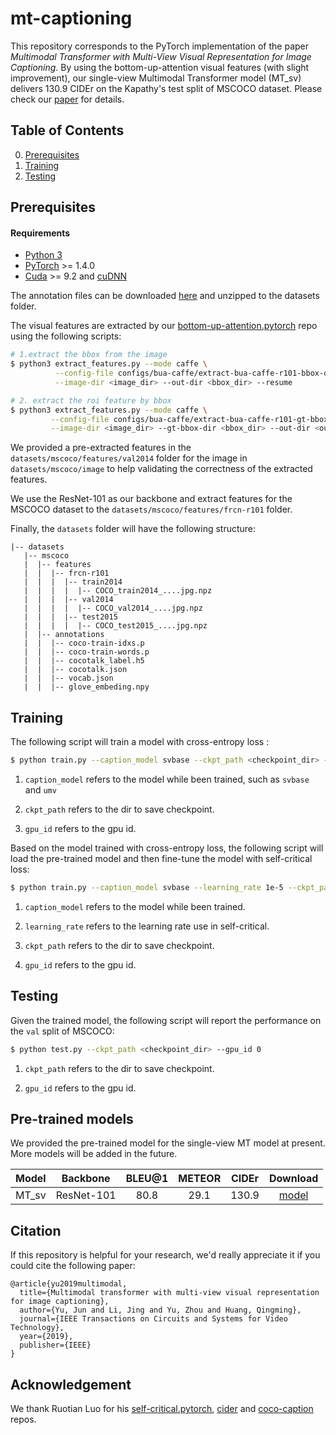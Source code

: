# mt-captioning

This repository corresponds to the PyTorch implementation of the paper *Multimodal Transformer with Multi-View Visual Representation for Image Captioning*. By using the bottom-up-attention visual features (with slight improvement), our single-view Multimodal Transformer model (MT_sv) delivers 130.9 CIDEr on the Kapathy's test split of MSCOCO dataset. Please check our [paper](https://arxiv.org/abs/1905.07841v1) for details.

## Table of Contents

0. [Prerequisites](#Prerequisites)
1. [Training](#Training)
2. [Testing](#Testing)

## Prerequisites

#### Requirements

- [Python 3](https://www.python.org/downloads/)
- [PyTorch](http://pytorch.org/) >= 1.4.0
- [Cuda](https://developer.nvidia.com/cuda-toolkit) >= 9.2 and [cuDNN](https://developer.nvidia.com/cudnn)

The annotation files can be downloaded [here](https://awma1-my.sharepoint.com/:u:/g/personal/yuz_l0_tn/ES91VBvL885MvEVSXeozrXEBRdeQcvj0OplbE2ujooMylQ?e=mRSClL) and unzipped to the datasets folder.

The visual features are extracted by our [bottom-up-attention.pytorch](https://github.com/MILVLG/bottom-up-attention.pytorch) repo using the following scripts:

```bash
# 1.extract the bbox from the image
$ python3 extract_features.py --mode caffe \
          --config-file configs/bua-caffe/extract-bua-caffe-r101-bbox-only.yaml \
          --image-dir <image_dir> --out-dir <bbox_dir> --resume

# 2. extract the roi feature by bbox
$ python3 extract_features.py --mode caffe \
         --config-file configs/bua-caffe/extract-bua-caffe-r101-gt-bbox.yaml \
         --image-dir <image_dir> --gt-bbox-dir <bbox_dir> --out-dir <output_dir> --resume
```
We provided a pre-extracted features in the `datasets/mscoco/features/val2014` folder for the image in `datasets/mscoco/image` to help validating the correctness of the extracted features.

We use the ResNet-101 as our backbone and extract features for the MSCOCO dataset to the `datasets/mscoco/features/frcn-r101` folder.

Finally, the `datasets` folder will have the following structure:

```angular2html
|-- datasets
   |-- mscoco
   |  |-- features
   |  |  |-- frcn-r101
   |  |  |  |-- train2014
   |  |  |  |  |-- COCO_train2014_....jpg.npz
   |  |  |  |-- val2014
   |  |  |  |  |-- COCO_val2014_....jpg.npz
   |  |  |  |-- test2015
   |  |  |  |  |-- COCO_test2015_....jpg.npz
   |  |-- annotations
   |  |  |-- coco-train-idxs.p
   |  |  |-- coco-train-words.p
   |  |  |-- cocotalk_label.h5
   |  |  |-- cocotalk.json
   |  |  |-- vocab.json
   |  |  |-- glove_embeding.npy
```

## Training

The following script will train a model with cross-entropy loss :

```bash
$ python train.py --caption_model svbase --ckpt_path <checkpoint_dir> --gpu_id 0
```

1. `caption_model` refers to the model while been trained, such as `svbase` and `umv`

2. `ckpt_path` refers to the dir to save checkpoint.

3. `gpu_id` refers to the gpu id.

Based on the model trained with cross-entropy loss, the following script will load the pre-trained model and then fine-tune the model with self-critical loss:

```bash
$ python train.py --caption_model svbase --learning_rate 1e-5 --ckpt_path <checkpoint_dir> --start_from <checkpoint_dir_rl> --gpu_id 0 --max_epochs 25
```

1. `caption_model` refers to the model while been trained.

2. `learning_rate` refers to the learning rate use in self-critical.

3. `ckpt_path` refers to the dir to save checkpoint.

4. `gpu_id` refers to the gpu id.

## Testing

Given the trained model, the following script will report the performance on the `val` split of MSCOCO:

```bash
$ python test.py --ckpt_path <checkpoint_dir> --gpu_id 0
```

1. `ckpt_path` refers to the dir to save checkpoint.

2. `gpu_id` refers to the gpu id.

## Pre-trained models

We provided the pre-trained model for the single-view MT model at present. More models will be added in the future.

Model |  Backbone  | BLEU@1 | METEOR | CIDEr |Download
:-:|:-:|:-:|:-:|:-:|:-:
MT_sv|ResNet-101|80.8|29.1|130.9|[model](https://awma1-my.sharepoint.com/:u:/g/personal/yuz_l0_tn/EUakyWWLZ7dGkoO_bljASwABpKPNgKARbuiAyQvaA6dDYg?e=mQYtBy)

## Citation

If this repository is helpful for your research, we'd really appreciate it if you could cite the following paper:
```
@article{yu2019multimodal,
  title={Multimodal transformer with multi-view visual representation for image captioning},
  author={Yu, Jun and Li, Jing and Yu, Zhou and Huang, Qingming},
  journal={IEEE Transactions on Circuits and Systems for Video Technology},
  year={2019},
  publisher={IEEE}
}
```

## Acknowledgement
We thank Ruotian Luo for his [self-critical.pytorch](https://github.com/ruotianluo/self-critical.pytorch), [cider](https://github.com/ruotianluo/cider/tree/e9b736d038d39395fa2259e39342bb876f1cc877) and [coco-caption](https://github.com/ruotianluo/coco-caption/tree/ea20010419a955fed9882f9dcc53f2dc1ac65092) repos.
